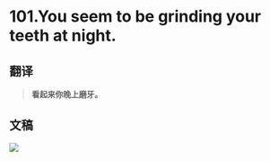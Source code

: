 # 101.You seem to be grinding your teeth at night.

## 翻译

> **看起来你晚上磨牙。**

## 文稿

![](https://cdn.jsdelivr.net/gh/imtianx/speaking180/img/101.jpg)

